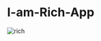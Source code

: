 # I-am-Rich-App



![rich](https://user-images.githubusercontent.com/41040479/119663120-eeb68980-bde6-11eb-8996-619bc178f634.png)
